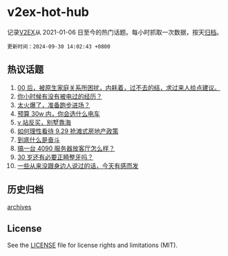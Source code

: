 # v2ex-hot-hub

 记录[V2EX](https://www.v2ex.com/)从 2021-01-06 日至今的热门话题。每小时抓取一次数据，按天[归档](archives)。

`更新时间：2024-09-30 14:02:43 +0800`

## 热议话题

1. [00 后，被原生家庭关系所困扰，内耗着，过不去的结，求过来人给点建议。](https://www.v2ex.com/t/1076847)
1. [你小时候有没有被电过的经历？](https://www.v2ex.com/t/1076843)
1. [太火爆了，准备跑步进场？](https://www.v2ex.com/t/1076987)
1. [预算 30w 内，你会选什么电车](https://www.v2ex.com/t/1076974)
1. [v 站反买，别墅靠海](https://www.v2ex.com/t/1076999)
1. [如何理性看待 9.29 抢滩式房地产政策](https://www.v2ex.com/t/1076977)
1. [到底什么是奋斗](https://www.v2ex.com/t/1076867)
1. [搞一台 4090 服务器放客厅怎么样？](https://www.v2ex.com/t/1076836)
1. [30 岁还有必要正畸整牙吗？](https://www.v2ex.com/t/1077024)
1. [一些从来没跟身边人说过的话，今天有感而发](https://www.v2ex.com/t/1077020)

## 历史归档

[archives](archives)

## License

See the [LICENSE](LICENSE) file for license rights and limitations (MIT).
